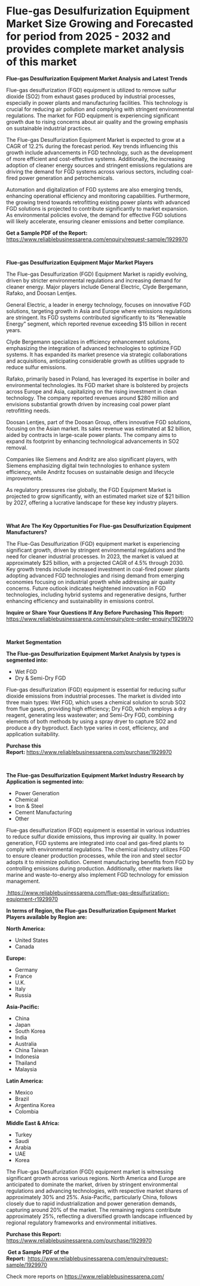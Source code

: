 <p><h1>Flue-gas Desulfurization Equipment Market Size Growing and Forecasted for period from 2025 - 2032 and provides complete market analysis of this market</h1></p><p><strong>Flue-gas Desulfurization Equipment Market Analysis and Latest Trends</strong></p>
<p><p>Flue-gas desulfurization (FGD) equipment is utilized to remove sulfur dioxide (SO2) from exhaust gases produced by industrial processes, especially in power plants and manufacturing facilities. This technology is crucial for reducing air pollution and complying with stringent environmental regulations. The market for FGD equipment is experiencing significant growth due to rising concerns about air quality and the growing emphasis on sustainable industrial practices.</p><p>The Flue-gas Desulfurization Equipment Market is expected to grow at a CAGR of 12.2% during the forecast period. Key trends influencing this growth include advancements in FGD technology, such as the development of more efficient and cost-effective systems. Additionally, the increasing adoption of cleaner energy sources and stringent emissions regulations are driving the demand for FGD systems across various sectors, including coal-fired power generation and petrochemicals.</p><p>Automation and digitalization of FGD systems are also emerging trends, enhancing operational efficiency and monitoring capabilities. Furthermore, the growing trend towards retrofitting existing power plants with advanced FGD solutions is projected to contribute significantly to market expansion. As environmental policies evolve, the demand for effective FGD solutions will likely accelerate, ensuring cleaner emissions and better compliance.</p></p>
<p><strong>Get a Sample PDF of the Report:&nbsp;</strong> <a href="https://www.reliablebusinessarena.com/enquiry/request-sample/1929970?utm_campaign=2530&utm_medium=2&utm_source=Github&utm_content=ia&utm_term=29032025&utm_id=flue-gas-desulfurization-equipment">https://www.reliablebusinessarena.com/enquiry/request-sample/1929970</a></p>
<p>&nbsp;</p>
<p><strong>Flue-gas Desulfurization Equipment Major Market Players</strong></p>
<p><p>The Flue-gas Desulfurization (FGD) Equipment Market is rapidly evolving, driven by stricter environmental regulations and increasing demand for cleaner energy. Major players include General Electric, Clyde Bergemann, Rafako, and Doosan Lentjes. </p><p>General Electric, a leader in energy technology, focuses on innovative FGD solutions, targeting growth in Asia and Europe where emissions regulations are stringent. Its FGD systems contributed significantly to its “Renewable Energy” segment, which reported revenue exceeding $15 billion in recent years.</p><p>Clyde Bergemann specializes in efficiency enhancement solutions, emphasizing the integration of advanced technologies to optimize FGD systems. It has expanded its market presence via strategic collaborations and acquisitions, anticipating considerable growth as utilities upgrade to reduce sulfur emissions.</p><p>Rafako, primarily based in Poland, has leveraged its expertise in boiler and environmental technologies. Its FGD market share is bolstered by projects across Europe and Asia, capitalizing on the rising investment in clean technology. The company reported revenues around $280 million and envisions substantial growth driven by increasing coal power plant retrofitting needs.</p><p>Doosan Lentjes, part of the Doosan Group, offers innovative FGD solutions, focusing on the Asian market. Its sales revenue was estimated at $2 billion, aided by contracts in large-scale power plants. The company aims to expand its footprint by enhancing technological advancements in SO2 removal.</p><p>Companies like Siemens and Andritz are also significant players, with Siemens emphasizing digital twin technologies to enhance system efficiency, while Andritz focuses on sustainable design and lifecycle improvements.</p><p>As regulatory pressures rise globally, the FGD Equipment Market is projected to grow significantly, with an estimated market size of $21 billion by 2027, offering a lucrative landscape for these key industry players.</p></p>
<p>&nbsp;</p>
<p><strong>What Are The Key Opportunities For Flue-gas Desulfurization Equipment Manufacturers?</strong></p>
<p><p>The Flue-Gas Desulfurization (FGD) equipment market is experiencing significant growth, driven by stringent environmental regulations and the need for cleaner industrial processes. In 2023, the market is valued at approximately $25 billion, with a projected CAGR of 4.5% through 2030. Key growth trends include increased investment in coal-fired power plants adopting advanced FGD technologies and rising demand from emerging economies focusing on industrial growth while addressing air quality concerns. Future outlook indicates heightened innovation in FGD technologies, including hybrid systems and regenerative designs, further enhancing efficiency and sustainability in emissions control.</p></p>
<p><strong>Inquire or Share Your Questions If Any Before Purchasing This Report:</strong> <a href="https://www.reliablebusinessarena.com/enquiry/pre-order-enquiry/1929970?utm_campaign=2530&utm_medium=2&utm_source=Github&utm_content=ia&utm_term=29032025&utm_id=flue-gas-desulfurization-equipment">https://www.reliablebusinessarena.com/enquiry/pre-order-enquiry/1929970</a></p>
<p>&nbsp;</p>
<p><strong>Market Segmentation</strong></p>
<p><strong>The Flue-gas Desulfurization Equipment Market Analysis by types is segmented into:</strong></p>
<p><ul><li>Wet FGD</li><li>Dry & Semi-Dry FGD</li></ul></p>
<p><p>Flue-gas desulfurization (FGD) equipment is essential for reducing sulfur dioxide emissions from industrial processes. The market is divided into three main types: Wet FGD, which uses a chemical solution to scrub SO2 from flue gases, providing high efficiency; Dry FGD, which employs a dry reagent, generating less wastewater; and Semi-Dry FGD, combining elements of both methods by using a spray dryer to capture SO2 and produce a dry byproduct. Each type varies in cost, efficiency, and application suitability.</p></p>
<p><strong>Purchase this Report:&nbsp;</strong><a href="https://www.reliablebusinessarena.com/purchase/1929970?utm_campaign=2530&utm_medium=2&utm_source=Github&utm_content=ia&utm_term=29032025&utm_id=flue-gas-desulfurization-equipment">https://www.reliablebusinessarena.com/purchase/1929970</a></p>
<p>&nbsp;</p>
<p><strong>The Flue-gas Desulfurization Equipment Market Industry Research by Application is segmented into:</strong></p>
<p><ul><li>Power Generation</li><li>Chemical</li><li>Iron & Steel</li><li>Cement Manufacturing</li><li>Other</li></ul></p>
<p><p>Flue-gas desulfurization (FGD) equipment is essential in various industries to reduce sulfur dioxide emissions, thus improving air quality. In power generation, FGD systems are integrated into coal and gas-fired plants to comply with environmental regulations. The chemical industry utilizes FGD to ensure cleaner production processes, while the iron and steel sector adopts it to minimize pollution. Cement manufacturing benefits from FGD by controlling emissions during production. Additionally, other markets like marine and waste-to-energy also implement FGD technology for emission management.</p></p>
<p><a href="https://www.reliablebusinessarena.com/flue-gas-desulfurization-equipment-r1929970?utm_campaign=2530&utm_medium=2&utm_source=Github&utm_content=ia&utm_term=29032025&utm_id=flue-gas-desulfurization-equipment">&nbsp;https://www.reliablebusinessarena.com/flue-gas-desulfurization-equipment-r1929970</a></p>
<p><strong>In terms of Region, the Flue-gas Desulfurization Equipment Market Players available by Region are:</strong></p>
<p>
    <p> <strong> North America: </strong>
        <ul>
            <li>United States</li>
            <li>Canada</li>
        </ul>
        </p> 
    <p> <strong> Europe: </strong>
        <ul>
            <li>Germany</li>
            <li>France</li>
            <li>U.K.</li>
            <li>Italy</li>
            <li>Russia</li>
        </ul>
        </p> 
    <p> <strong> Asia-Pacific: </strong>
        <ul>
            <li>China</li>
            <li>Japan</li>
            <li>South Korea</li>
            <li>India</li>
            <li>Australia</li>
            <li>China Taiwan</li>
            <li>Indonesia</li>
            <li>Thailand</li>
            <li>Malaysia</li>
        </ul>
        </p> 
    <p> <strong> Latin America: </strong>
        <ul>
            <li>Mexico</li>
            <li>Brazil</li>
            <li>Argentina Korea</li>
            <li>Colombia</li>
        </ul>
        </p> 
    <p> <strong> Middle East & Africa: </strong>
        <ul>
            <li>Turkey</li>
            <li>Saudi</li>
            <li>Arabia</li>
            <li>UAE</li>
            <li>Korea</li>
        </ul>
    </p>
    </p>
<p><p>The Flue-gas Desulfurization (FGD) equipment market is witnessing significant growth across various regions. North America and Europe are anticipated to dominate the market, driven by stringent environmental regulations and advancing technologies, with respective market shares of approximately 30% and 25%. Asia-Pacific, particularly China, follows closely due to rapid industrialization and power generation demands, capturing around 20% of the market. The remaining regions contribute approximately 25%, reflecting a diversified growth landscape influenced by regional regulatory frameworks and environmental initiatives.</p></p>
<p><strong>Purchase this Report: </strong><a href="https://www.reliablebusinessarena.com/purchase/1929970?utm_campaign=2530&utm_medium=2&utm_source=Github&utm_content=ia&utm_term=29032025&utm_id=flue-gas-desulfurization-equipment">https://www.reliablebusinessarena.com/purchase/1929970</a></p>
<p>&nbsp;<strong>Get a Sample PDF of the Report:&nbsp;&nbsp;</strong><a href="https://www.reliablebusinessarena.com/enquiry/request-sample/1929970?utm_campaign=2530&utm_medium=2&utm_source=Github&utm_content=ia&utm_term=29032025&utm_id=flue-gas-desulfurization-equipment">https://www.reliablebusinessarena.com/enquiry/request-sample/1929970</a></p>
<p><strong></strong></p>
<p>Check more reports on <a href="https://www.reliablebusinessarena.com/?utm_campaign=2530&utm_medium=2&utm_source=Github&utm_content=ia&utm_term=29032025&utm_id=flue-gas-desulfurization-equipment">https://www.reliablebusinessarena.com/</a></p>